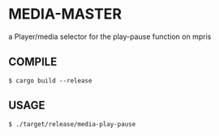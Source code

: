 # MEDIA-MASTER
a Player/media selector for the play-pause function on mpris

## COMPILE
```
$ cargo build --release
```

## USAGE
```
$ ./target/release/media-play-pause
```
